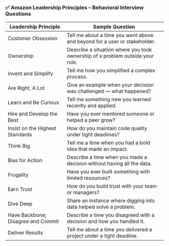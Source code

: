 ### ✅ Amazon Leadership Principles – Behavioral Interview Questions

| Leadership Principle | Sample Question |
|----------------------|------------------|
| Customer Obsession | Tell me about a time you went above and beyond for a user or stakeholder. |
| Ownership | Describe a situation where you took ownership of a problem outside your role. |
| Invent and Simplify | Tell me how you simplified a complex process. |
| Are Right, A Lot | Give an example when your decision was challenged — what happened? |
| Learn and Be Curious | Tell me something new you learned recently and applied. |
| Hire and Develop the Best | Have you ever mentored someone or helped a peer grow? |
| Insist on the Highest Standards | How do you maintain code quality under tight deadlines? |
| Think Big | Tell me a time when you had a bold idea that made an impact. |
| Bias for Action | Describe a time when you made a decision without having all the data. |
| Frugality | Have you ever built something with limited resources? |
| Earn Trust | How do you build trust with your team or managers? |
| Dive Deep | Share an instance where digging into data helped solve a problem. |
| Have Backbone; Disagree and Commit | Describe a time you disagreed with a decision and how you handled it. |
| Deliver Results | Tell me about a time you delivered a project under a tight deadline. |